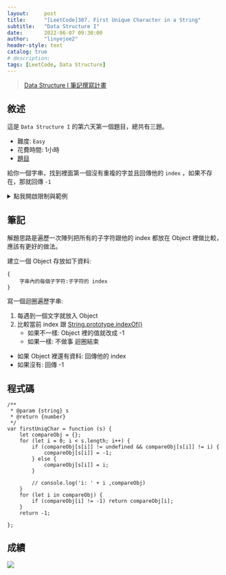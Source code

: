 ```yaml
---
layout:     post
title:      "[LeetCode]387. First Unique Character in a String"
subtitle:   "Data Structure I"
date:       2022-06-07 09:30:00
author:     "linyejoe2"
header-style: text
catalog: true
# description: 
tags: [LeetCode, Data Structure]
---
```


>[Data Structure I 筆記撰寫計畫](/2022/05/30/leetcode/Data%20Structure/Data%20Structure%20I/Starting_write_Data_Structure_I_note/)

## 敘述

這是 `Data Structure I` 的第六天第一個題目，總共有三題。

+ 難度: `Easy`
+ 花費時間: 1小時
+ [題目](https://leetcode.com/problems/first-unique-character-in-a-string/)

給你一個字串，找到裡面第一個沒有重複的字並且回傳他的 `index` ，如果不存在，那就回傳 `-1`

<!--more-->


<details><summary>點我開啟限制與範例</summary>
<pre>

**限制:**

-   `1 <= s.length <= 105`
-   `s` consists of only lowercase English letters.

**Example 1:**


```=
Input: s = "leetcode"
Output: 0
```

**Example 2:**

```=
Input: s = "loveleetcode"
Output: 2
```

**Example 3:**

```=
Input: s = "aabb"
Output: -1
```
</pre></details>

## 筆記

解題思路是遍歷一次陣列把所有的子字符跟他的 index 都放在 Object 裡做比較，應該有更好的做法。

<!-- TODO -->

建立一個 Object 存放如下資料:

```js=
{
    字串內的每個子字符:子字符的 index
}
```

寫一個迴圈遍歷字串:
1. 每遇到一個文字就放入 Object
2. 比較當前 index 跟 [String.prototype.indexOf()](https://developer.mozilla.org/en-US/docs/Web/JavaScript/Reference/Global_Objects/String/indexOf) 
    + 如果不一樣: Object 裡的值就改成 -1
    + 如果一樣: 不做事
迴圈結束
+ 如果 Object 裡還有資料: 回傳他的 index
+ 如果沒有: 回傳 -1


## 程式碼

```js=
/**
 * @param {string} s
 * @return {number}
 */
var firstUniqChar = function (s) {
    let compareObj = {};
    for (let i = 0; i < s.length; i++) {
        if (compareObj[s[i]] != undefined && compareObj[s[i]] != i) {
            compareObj[s[i]] = -1;
        } else {
            compareObj[s[i]] = i;
        }

        // console.log('i: ' + i ,compareObj)
    }
    for (let i in compareObj) {
        if (compareObj[i] != -1) return compareObj[i];
    }
    return -1;

};
```

## 成績

![](https://i.imgur.com/FD5C6LD.png)


<!-- ##### 參考資料 -->